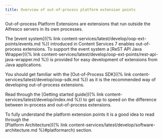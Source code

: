 ```yaml
---
title: Overview of out-of-process platform extension points
---
```


Out-of-process Platform Extensions are extensions that run outside the Alfresco servers in its own processes. 

The [event system]({% link content-services/latest/develop/oop-ext-points/events.md %}) introduced in Content Services 7 enables 
out-of-process extensions. To support the event system a [ReST API Java Wrapper]({% link content-services/latest/develop/oop-ext-points/rest-api-java-wrapper.md %}) 
is provided for easy development of extensions from Java applications.

You should get familiar with the [Out-of-Process SDK]({% link content-services/latest/develop/oop-sdk.md %}) as it is 
the recommended way of developing out-of-process extensions.

Read through the [Getting started guide]({% link content-services/latest/develop/index.md %}) to get up to 
speed on the difference between in-process and out-of-process extensions.

To fully understand the platform extension points it is a good idea to read through the  
[Platform Architecture]({% link content-services/latest/develop/software-architecture.md %}#platformarch) section.
